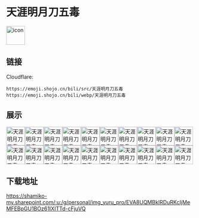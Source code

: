 # 天涯明月刀五毒
<img src="https://emoji.shojo.cn/bili/src/天涯明月刀五毒/icon.png" width="50" height="50" alt="icon">

## 链接
Cloudflare:
```
https://emoji.shojo.cn/bili/src/天涯明月刀五毒
https://emoji.shojo.cn/bili/webp/天涯明月刀五毒
```
## 展示
<img src="https://emoji.shojo.cn/bili/src/天涯明月刀五毒/天涯明月刀五毒-比心.png" width="50" height="50" alt="天涯明月刀五毒-比心"><img src="https://emoji.shojo.cn/bili/src/天涯明月刀五毒/天涯明月刀五毒-吃瓜.png" width="50" height="50" alt="天涯明月刀五毒-吃瓜"><img src="https://emoji.shojo.cn/bili/src/天涯明月刀五毒/天涯明月刀五毒-冲鸭.png" width="50" height="50" alt="天涯明月刀五毒-冲鸭"><img src="https://emoji.shojo.cn/bili/src/天涯明月刀五毒/天涯明月刀五毒-得意.png" width="50" height="50" alt="天涯明月刀五毒-得意"><img src="https://emoji.shojo.cn/bili/src/天涯明月刀五毒/天涯明月刀五毒-干杯.png" width="50" height="50" alt="天涯明月刀五毒-干杯"><img src="https://emoji.shojo.cn/bili/src/天涯明月刀五毒/天涯明月刀五毒-击掌.png" width="50" height="50" alt="天涯明月刀五毒-击掌"><img src="https://emoji.shojo.cn/bili/src/天涯明月刀五毒/天涯明月刀五毒-锦鲤光环.png" width="50" height="50" alt="天涯明月刀五毒-锦鲤光环"><img src="https://emoji.shojo.cn/bili/src/天涯明月刀五毒/天涯明月刀五毒-氪.png" width="50" height="50" alt="天涯明月刀五毒-氪"><img src="https://emoji.shojo.cn/bili/src/天涯明月刀五毒/天涯明月刀五毒-流汗.png" width="50" height="50" alt="天涯明月刀五毒-流汗"><img src="https://emoji.shojo.cn/bili/src/天涯明月刀五毒/天涯明月刀五毒-麻了.png" width="50" height="50" alt="天涯明月刀五毒-麻了"><img src="https://emoji.shojo.cn/bili/src/天涯明月刀五毒/天涯明月刀五毒-破防.png" width="50" height="50" alt="天涯明月刀五毒-破防"><img src="https://emoji.shojo.cn/bili/src/天涯明月刀五毒/天涯明月刀五毒-闪亮登场.png" width="50" height="50" alt="天涯明月刀五毒-闪亮登场"><img src="https://emoji.shojo.cn/bili/src/天涯明月刀五毒/天涯明月刀五毒-上班.png" width="50" height="50" alt="天涯明月刀五毒-上班"><img src="https://emoji.shojo.cn/bili/src/天涯明月刀五毒/天涯明月刀五毒-生气.png" width="50" height="50" alt="天涯明月刀五毒-生气"><img src="https://emoji.shojo.cn/bili/src/天涯明月刀五毒/天涯明月刀五毒-酸.png" width="50" height="50" alt="天涯明月刀五毒-酸"><img src="https://emoji.shojo.cn/bili/src/天涯明月刀五毒/天涯明月刀五毒-天下第一.png" width="50" height="50" alt="天涯明月刀五毒-天下第一"><img src="https://emoji.shojo.cn/bili/src/天涯明月刀五毒/天涯明月刀五毒-舔.png" width="50" height="50" alt="天涯明月刀五毒-舔"><img src="https://emoji.shojo.cn/bili/src/天涯明月刀五毒/天涯明月刀五毒-问号.png" width="50" height="50" alt="天涯明月刀五毒-问号"><img src="https://emoji.shojo.cn/bili/src/天涯明月刀五毒/天涯明月刀五毒-羡慕.png" width="50" height="50" alt="天涯明月刀五毒-羡慕"><img src="https://emoji.shojo.cn/bili/src/天涯明月刀五毒/天涯明月刀五毒-赞.png" width="50" height="50" alt="天涯明月刀五毒-赞">

## 下载地址

https://shamiko-my.sharepoint.com/:u:/g/personal/img_yuru_pro/EVA8UQMBkIRDuRKcIjMeMFEBpGU1BOz61IXITTd-cFjuVQ